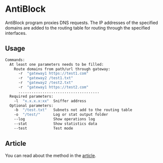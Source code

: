 # AntiBlock
AntiBlock program proxies DNS requests. The IP addresses of the specified domains are added to the routing table for routing through the specified interfaces.
## Usage
```sh
Commands:
  At least one parameters needs to be filled:
    Route domains from path/url through gateway:
      -r  "gateway1 https://test1.com"
      -r  "gateway2 /test1.txt"
      -r  "gateway2 /test2.txt"
      -r  "gateway1 https://test2.com"
      .....................................
  Required parameters:
    -l  "x.x.x.x:xx"  Sniffer address
  Optional parameters:
    -b  "/test.txt"   Subnets not add to the routing table
    -o  "/test/"      Log or stat output folder
    --log             Show operations log
    --stat            Show statistics data
    --test            Test mode
```
## Article
You can read about the method in the [article](https://habr.com/ru/articles/847412/).
